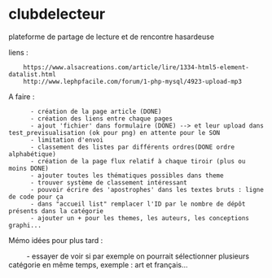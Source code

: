 # clubdelecteur
plateforme de partage de lecture et de rencontre hasardeuse 

liens : 

        https://www.alsacreations.com/article/lire/1334-html5-element-datalist.html
        http://www.lephpfacile.com/forum/1-php-mysql/4923-upload-mp3
        
A faire : 
       
          - création de la page article (DONE)
          - création des liens entre chaque pages
          - ajout 'fichier' dans formulaire (DONE) --> et leur upload dans test_previsualisation (ok pour png) en attente pour le SON
          - limitation d'envoi
          - classement des listes par différents ordres(DONE ordre alphabétique)
          - création de la page flux relatif à chaque tiroir (plus ou moins DONE)
          - ajouter toutes les thématiques possibles dans theme
          - trouver système de classement intéressant
          - pouvoir écrire des 'apostrophes' dans les textes bruts : ligne de code pour ça
          - dans "accueil list" remplacer l'ID par le nombre de dépôt présents dans la catégorie
          - ajouter un + pour les themes, les auteurs, les conceptions graphi...
         
          
          
          
Mémo idées pour plus tard :
          
        
          - essayer de voir si par exemple on pourrait sélectionner plusieurs catégorie en même temps, exemple :                         art et français...
